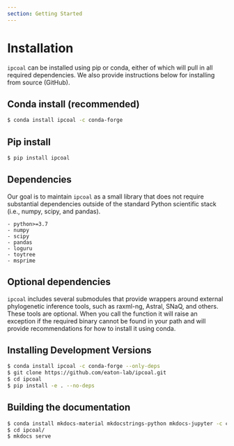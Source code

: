 ```yaml
---
section: Getting Started
---
```


# Installation
`ipcoal` can be installed using pip or conda, either of which will pull in 
all required dependencies. We also provide instructions below for installing
from source (GitHub).


Conda install (recommended)
---------------------------
```bash
$ conda install ipcoal -c conda-forge
```

Pip install
-----------
```bash
$ pip install ipcoal
```

Dependencies
------------
Our goal is to maintain `ipcoal` as a small library that does not require
substantial dependencies outside of the standard Python scientific stack (i.e.,
numpy, scipy, and pandas).

    - python>=3.7
    - numpy
    - scipy
    - pandas
    - loguru
    - toytree
    - msprime


Optional dependencies
----------------------
`ipcoal` includes several submodules that provide wrappers around external
phylogenetic inference tools, such as raxml-ng, Astral, SNaQ, and others. 
These tools are optional. When you call the function it will raise an exception
if the required binary cannot be found in your path and will provide recommendations
for how to install it using conda.


Installing Development Versions
-------------------------------
```bash
$ conda install ipcoal -c conda-forge --only-deps
$ git clone https://github.com/eaton-lab/ipcoal.git
$ cd ipcoal
$ pip install -e . --no-deps
```

Building the documentation
---------------------------
```bash
$ conda install mkdocs-material mkdocstrings-python mkdocs-jupyter -c conda-forge
$ cd ipcoal/
$ mkdocs serve
```
